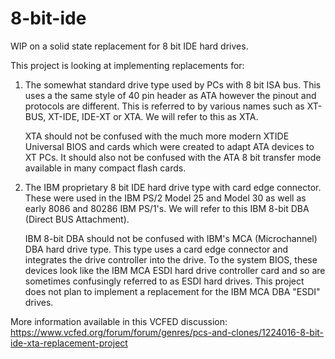 # 8-bit-ide

WIP on a solid state replacement for 8 bit IDE hard drives.

This project is looking at implementing replacements for:

1. The somewhat standard drive type used by PCs with 8 bit ISA bus.
   This uses a the same style of 40 pin header as ATA however
   the pinout and protocols are different. This is referred to
   by various names such as XT-BUS, XT-IDE, IDE-XT or XTA. We
   will refer to this as XTA.
   
   XTA should not be confused with the much more modern XTIDE
   Universal BIOS and cards which were created to adapt ATA
   devices to XT PCs. It should also not be confused with the ATA
   8 bit transfer mode available in many compact flash cards.
   
2. The IBM proprietary 8 bit IDE hard drive type with card edge
   connector. These were used in the IBM PS/2 Model 25 and Model 30
   as well as early 8086 and 80286 IBM PS/1's. We will refer
   to this IBM 8-bit DBA (Direct BUS Attachment). 

   IBM 8-bit DBA should not be confused with IBM's MCA 
   (Microchannel) DBA hard drive type. This type uses a card edge
   connector and integrates the drive controller into the drive.
   To the system BIOS, these devices look like the IBM MCA ESDI
   hard drive controller card and so are sometimes confusingly 
   referred to as ESDI hard drives. This project does not plan
   to implement a replacement for the IBM MCA DBA "ESDI" drives.

More information available in this VCFED discussion:
https://www.vcfed.org/forum/forum/genres/pcs-and-clones/1224016-8-bit-ide-xta-replacement-project
